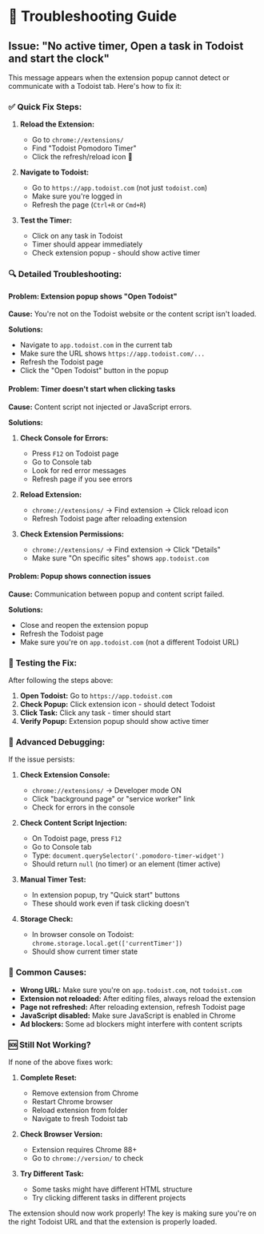 # 🔧 Troubleshooting Guide

## Issue: "No active timer, Open a task in Todoist and start the clock"

This message appears when the extension popup cannot detect or communicate with a Todoist tab. Here's how to fix it:

### ✅ **Quick Fix Steps:**

1. **Reload the Extension:**
   - Go to `chrome://extensions/`
   - Find "Todoist Pomodoro Timer"
   - Click the refresh/reload icon 🔄

2. **Navigate to Todoist:**
   - Go to `https://app.todoist.com` (not just `todoist.com`)
   - Make sure you're logged in
   - Refresh the page (`Ctrl+R` or `Cmd+R`)

3. **Test the Timer:**
   - Click on any task in Todoist
   - Timer should appear immediately
   - Check extension popup - should show active timer

### 🔍 **Detailed Troubleshooting:**

#### Problem: Extension popup shows "Open Todoist"
**Cause:** You're not on the Todoist website or the content script isn't loaded.

**Solutions:**
- Navigate to `app.todoist.com` in the current tab
- Make sure the URL shows `https://app.todoist.com/...`
- Refresh the Todoist page
- Click the "Open Todoist" button in the popup

#### Problem: Timer doesn't start when clicking tasks
**Cause:** Content script not injected or JavaScript errors.

**Solutions:**
1. **Check Console for Errors:**
   - Press `F12` on Todoist page
   - Go to Console tab
   - Look for red error messages
   - Refresh page if you see errors

2. **Reload Extension:**
   - `chrome://extensions/` → Find extension → Click reload icon
   - Refresh Todoist page after reloading extension

3. **Check Extension Permissions:**
   - `chrome://extensions/` → Find extension → Click "Details"
   - Make sure "On specific sites" shows `app.todoist.com`

#### Problem: Popup shows connection issues
**Cause:** Communication between popup and content script failed.

**Solutions:**
- Close and reopen the extension popup
- Refresh the Todoist page
- Make sure you're on `app.todoist.com` (not a different Todoist URL)

### 🚀 **Testing the Fix:**

After following the steps above:

1. **Open Todoist:** Go to `https://app.todoist.com`
2. **Check Popup:** Click extension icon - should detect Todoist
3. **Click Task:** Click any task - timer should start
4. **Verify Popup:** Extension popup should show active timer

### 🔧 **Advanced Debugging:**

If the issue persists:

1. **Check Extension Console:**
   - `chrome://extensions/` → Developer mode ON
   - Click "background page" or "service worker" link
   - Check for errors in the console

2. **Check Content Script Injection:**
   - On Todoist page, press `F12`
   - Go to Console tab
   - Type: `document.querySelector('.pomodoro-timer-widget')`
   - Should return `null` (no timer) or an element (timer active)

3. **Manual Timer Test:**
   - In extension popup, try "Quick start" buttons
   - These should work even if task clicking doesn't

4. **Storage Check:**
   - In browser console on Todoist: `chrome.storage.local.get(['currentTimer'])`
   - Should show current timer state

### 📝 **Common Causes:**

- **Wrong URL:** Make sure you're on `app.todoist.com`, not `todoist.com`
- **Extension not reloaded:** After editing files, always reload the extension
- **Page not refreshed:** After reloading extension, refresh Todoist page
- **JavaScript disabled:** Make sure JavaScript is enabled in Chrome
- **Ad blockers:** Some ad blockers might interfere with content scripts

### 🆘 **Still Not Working?**

If none of the above fixes work:

1. **Complete Reset:**
   - Remove extension from Chrome
   - Restart Chrome browser
   - Reload extension from folder
   - Navigate to fresh Todoist tab

2. **Check Browser Version:**
   - Extension requires Chrome 88+
   - Go to `chrome://version/` to check

3. **Try Different Task:**
   - Some tasks might have different HTML structure
   - Try clicking different tasks in different projects

The extension should now work properly! The key is making sure you're on the right Todoist URL and that the extension is properly loaded.